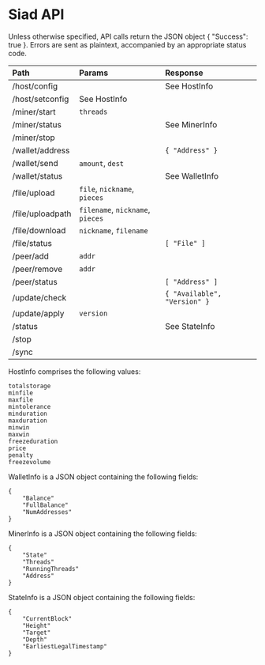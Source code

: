 Siad API
========

Unless otherwise specified, API calls return the JSON object { "Success": true }.
Errors are sent as plaintext, accompanied by an appropriate status code.

| Path              | Params                           | Response                     |
|:------------------|:---------------------------------|:-----------------------------|
| /host/config      |                                  | See HostInfo                 |
| /host/setconfig   | See HostInfo                     |                              |
| /miner/start      | `threads`                        |                              |
| /miner/status     |                                  | See MinerInfo                |
| /miner/stop       |                                  |                              |
| /wallet/address   |                                  | `{ "Address" }`              |
| /wallet/send      | `amount`, `dest`                 |                              |
| /wallet/status    |                                  | See WalletInfo               |
| /file/upload      | `file`, `nickname`, `pieces`     |                              |
| /file/uploadpath  | `filename`, `nickname`, `pieces` |                              |
| /file/download    | `nickname`, `filename`           |                              |
| /file/status      |                                  | `[ "File" ]`                 |
| /peer/add         | `addr`                           |                              |
| /peer/remove      | `addr`                           |                              |
| /peer/status      |                                  | `[ "Address" ]`              |
| /update/check     |                                  | `{ "Available", "Version" }` |
| /update/apply     | `version`                        |                              |
| /status           |                                  | See StateInfo                |
| /stop             |                                  |                              |
| /sync             |                                  |                              |

HostInfo comprises the following values:
```
totalstorage 
minfile 
maxfile 
mintolerance 
minduration 
maxduration 
minwin 
maxwin 
freezeduration 
price 
penalty 
freezevolume
```

WalletInfo is a JSON object containing the following fields:
```
{
    "Balance"
    "FullBalance"
    "NumAddresses"
}
```

MinerInfo is a JSON object containing the following fields:
```
{
    "State"
    "Threads"
    "RunningThreads"
    "Address"
}
```

StateInfo is a JSON object containing the following fields:
```
{
    "CurrentBlock"
    "Height"
    "Target"
    "Depth"
    "EarliestLegalTimestamp"
}
```